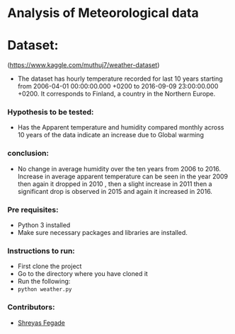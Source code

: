 
# Analysis of Meteorological data

# Dataset:
(https://www.kaggle.com/muthuj7/weather-dataset)
- The dataset has hourly temperature recorded for last 10 years starting from 2006-04-01
00:00:00.000 +0200 to 2016-09-09 23:00:00.000 +0200. It corresponds to Finland, a country in
the Northern Europe.

### Hypothesis to be tested:
- Has the Apparent temperature and humidity compared monthly
across 10 years of the data indicate an increase due to Global warming

### conclusion:
 - No change in average humidity over the ten years from 2006 to 2016. Increase in average apparent temperature can be seen in the year 2009 then again it dropped in 2010 , then a slight increase in 2011 then a significant drop is observed in 2015 and again it increased in 2016.

### Pre requisites: 
- Python 3 installed
- Make sure necessary packages and libraries are installed.

### Instructions to run:

- First clone the project
- Go to the directory where you have cloned it
- Run the following:
- ```python weather.py```

### Contributors:
- [Shreyas Fegade](https://github.com/smfcoder)
